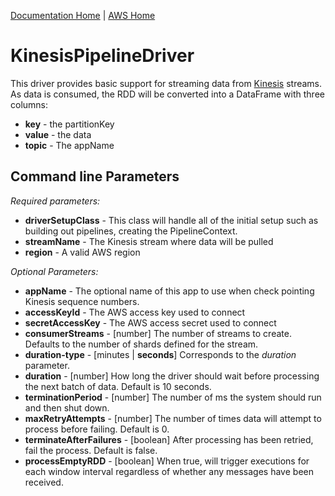 [Documentation Home](../../docs/readme.md) | [AWS Home](../readme.md)

# KinesisPipelineDriver
This driver provides basic support for streaming data from [Kinesis](https://aws.amazon.com/kinesis/) streams. As data
is consumed, the RDD will be converted into a DataFrame with three columns:

* **key** - the partitionKey
* **value** - the data
* **topic** - The appName

## Command line Parameters
*Required parameters:*
* **driverSetupClass** - This class will handle all of the initial setup such as building out pipelines, creating the PipelineContext.
* **streamName** - The Kinesis stream where data will be pulled
* **region** - A valid AWS region

*Optional Parameters:*
* **appName** - The optional name of this app to use when check pointing Kinesis sequence numbers.
* **accessKeyId** - The AWS access key used to connect
* **secretAccessKey** - The AWS access secret used to connect
* **consumerStreams** - [number] The number of streams to create. Defaults to the number of shards defined for the stream.
* **duration-type** - [minutes | **seconds**] Corresponds to the *duration* parameter.
* **duration** - [number] How long the driver should wait before processing the next batch of data. Default is 10 seconds.
* **terminationPeriod** - [number] The number of ms the system should run and then shut down. 
* **maxRetryAttempts** - [number] The number of times data will attempt to process before failing. Default is 0.
* **terminateAfterFailures** - [boolean] After processing has been retried, fail the process. Default is false.
* **processEmptyRDD** - [boolean] When true, will trigger executions for each window interval
 regardless of whether any messages have been received.
